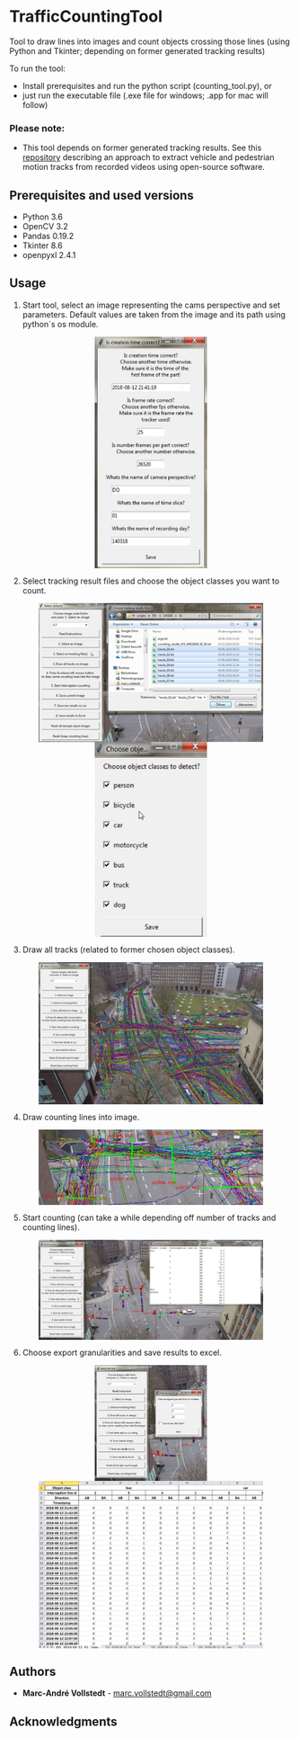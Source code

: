 # TrafficCountingTool
Tool to draw lines into images and count objects crossing those lines (using Python and Tkinter; depending on former generated tracking results)

To run the tool:

* Install prerequisites and run the python script (counting_tool.py), or
* just run the executable file (.exe file for windows; .app for mac will follow) 

### Please note:
* This tool depends on former generated tracking results. See this [repository](https://github.com/mavoll/MotionPathsExtraction) describing an approach to extract vehicle and pedestrian motion tracks from recorded videos using open-source software.  

## Prerequisites and used versions

* Python 3.6
* OpenCV 3.2
* Pandas 0.19.2
* Tkinter 8.6
* openpyxl 2.4.1

## Usage

1. Start tool, select an image representing the cams perspective and set parameters. Default values are taken from the image and its path using python´s os module.

<p align="center">
  <img src="/images/set_image_parameter.jpg" width="200" align="middle">
</p>

2. Select tracking result files and choose the object classes you want to count.

<p align="center">
  <img src="/images/select_tracking_files.jpg" width="400" align="middle">
  <img src="/images/select_classes.jpg" width="200" align="middle">
</p>

3. Draw all tracks (related to former chosen object classes).

<p align="center">
  <img src="/images/draw_all_tracks.jpg" width="400" align="middle">
</p>

4. Draw counting lines into image.

<p align="center">
  <img src="/images/draw_counting_lines.jpg" width="400" align="middle">
</p>

5. Start counting (can take a while depending off number of tracks and counting lines).

<p align="center">
  <img src="/images/start_counting.jpg" width="400" align="middle">
</p>

6. Choose export granularities and save results to excel. 

<p align="center">
  <img src="/images/save_results_to_excel.jpg" width="200" align="middle">
  <img src="/images/excel_results.jpg" width="400" align="middle">
</p>


## Authors

* **Marc-André Vollstedt** - marc.vollstedt@gmail.com

## Acknowledgments











